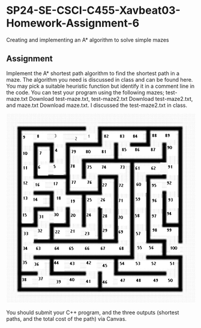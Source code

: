 # SP24-SE-CSCI-C455-Xavbeat03-Homework-Assignment-6
Creating and implementing an A* algorithm to solve simple mazes

## Assignment
Implement the A* shortest path algorithm to find the shortest path in a maze. The algorithm you need is discussed in class and can be found here.  You may pick a suitable heuristic function but identify it in a comment line in the code. You can test your program using the following mazes; test-maze.txt Download test-maze.txt, test-maze2.txt Download test-maze2.txt, and maze.txt Download maze.txt. I discussed the test-maze2.txt in class.

![A-Maze-ing Image](maze.png)

You should submit your C++ program, and the three outputs (shortest paths, and the total cost of the path) via Canvas.